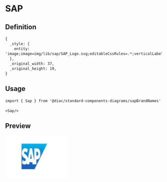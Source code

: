 # SAP

## Definition

```
{
  _style: { 
    entity: 'image;image=img/lib/sap/SAP_Logo.svg;editableCssRules=.*;verticalLabelPosition=middle;labelBackgroundColor=none;verticalAlign=middle;imageAspect=0;labelPosition=right;align=left;fontSize=16;fontStyle=1;spacingLeft=0;fontColor=#002A86;spacing=0;strokeColor=none;',
  },
  _original_width: 37,
  _original_height: 19,
}
```

## Usage

```
import { Sap } from '@diac/standard-components-diagrams/sapBrandNames'

<Sap/>
```

## Preview

<img src="./sap.png" width="200"/>
